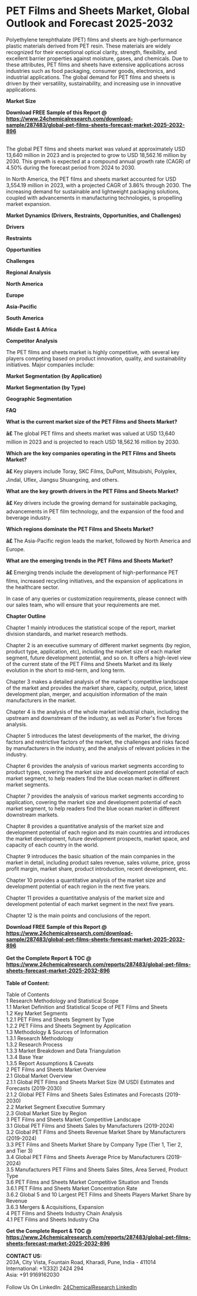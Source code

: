 <h1>PET Films and Sheets Market, Global Outlook and Forecast 2025-2032</h1><p>Polyethylene terephthalate (PET) films and sheets are high-performance plastic materials derived from PET resin. These materials are widely recognized for their exceptional optical clarity, strength, flexibility, and excellent barrier properties against moisture, gases, and chemicals. Due to these attributes, PET films and sheets have extensive applications across industries such as food packaging, consumer goods, electronics, and industrial applications. The global demand for PET films and sheets is driven by their versatility, sustainability, and increasing use in innovative applications.</p><p>
<strong>Market Size</strong></p><p>
</p><div><b>Download FREE Sample of this Report @ 
            <a href="https://www.24chemicalresearch.com/download-sample/287483/global-pet-films-sheets-forecast-market-2025-2032-896">
            https://www.24chemicalresearch.com/download-sample/287483/global-pet-films-sheets-forecast-market-2025-2032-896</a></b></div><br><p>The global PET films and sheets market was valued at approximately USD 13,640 million in 2023 and is projected to grow to USD 18,562.16 million by 2030. This growth is expected at a compound annual growth rate (CAGR) of 4.50% during the forecast period from 2024 to 2030.</p><p>
</p><p>In North America, the PET films and sheets market accounted for USD 3,554.19 million in 2023, with a projected CAGR of 3.86% through 2030. The increasing demand for sustainable and lightweight packaging solutions, coupled with advancements in manufacturing technologies, is propelling market expansion.</p><p>
<strong>Market Dynamics (Drivers, Restraints, Opportunities, and Challenges)</strong></p><p>
<strong>Drivers</strong></p><p>
</p><p>
<strong>Restraints</strong></p><p>
</p><p>
<strong>Opportunities</strong></p><p>
</p><p>
<strong>Challenges</strong></p><p>
</p><p>
<strong>Regional Analysis</strong></p><p>
<strong>North America</strong></p><p>
</p><p>
<strong>Europe</strong></p><p>
</p><p>
<strong>Asia-Pacific</strong></p><p>
</p><p>
<strong>South America</strong></p><p>
</p><p>
<strong>Middle East &amp; Africa</strong></p><p>
</p><p>
<strong>Competitor Analysis</strong></p><p>
</p><p>The PET films and sheets market is highly competitive, with several key players competing based on product innovation, quality, and sustainability initiatives. Major companies include:</p><p>
</p><p>
<strong>Market Segmentation (by Application)</strong></p><p>
</p><p>
<strong>Market Segmentation (by Type)</strong></p><p>
</p><p>
<strong>Geographic Segmentation</strong></p><p>
</p><p>
<strong>FAQ </strong></p><p>
<strong>What is the current market size of the PET Films and Sheets Market?</strong></p><p>
</p><p><strong>â£ </strong>The global PET films and sheets market was valued at USD 13,640 million in 2023 and is projected to reach USD 18,562.16 million by 2030.</p><p>
<strong>Which are the key companies operating in the PET Films and Sheets Market?</strong></p><p>
</p><p><strong>â£ </strong>Key players include Toray, SKC Films, DuPont, Mitsubishi, Polyplex, Jindal, Uflex, Jiangsu Shuangxing, and others.</p><p>
<strong>What are the key growth drivers in the PET Films and Sheets Market?</strong></p><p>
</p><p><strong>â£ </strong>Key drivers include the growing demand for sustainable packaging, advancements in PET film technology, and the expansion of the food and beverage industry.</p><p>
<strong>Which regions dominate the PET Films and Sheets Market?</strong></p><p>
</p><p><strong>â£ </strong>The Asia-Pacific region leads the market, followed by North America and Europe.</p><p>
<strong>What are the emerging trends in the PET Films and Sheets Market?</strong></p><p>
</p><p><strong>â£ </strong>Emerging trends include the development of high-performance PET films, increased recycling initiatives, and the expansion of applications in the healthcare sector.</p><p>
</p><p>
</p><p>
In case of any queries or customization requirements, please connect with our sales team, who will ensure that your requirements are met.</p><p>
<strong>Chapter Outline</strong></p><p>
Chapter 1 mainly introduces the statistical scope of the report, market division standards, and market research methods.</p><p>
Chapter 2 is an executive summary of different market segments (by region, product type, application, etc), including the market size of each market segment, future development potential, and so on. It offers a high-level view of the current state of the PET Films and Sheets Market and its likely evolution in the short to mid-term, and long term.</p><p>
Chapter 3 makes a detailed analysis of the market's competitive landscape of the market and provides the market share, capacity, output, price, latest development plan, merger, and acquisition information of the main manufacturers in the market.</p><p>
Chapter 4 is the analysis of the whole market industrial chain, including the upstream and downstream of the industry, as well as Porter's five forces analysis.</p><p>
Chapter 5 introduces the latest developments of the market, the driving factors and restrictive factors of the market, the challenges and risks faced by manufacturers in the industry, and the analysis of relevant policies in the industry.</p><p>
Chapter 6 provides the analysis of various market segments according to product types, covering the market size and development potential of each market segment, to help readers find the blue ocean market in different market segments.</p><p>
Chapter 7 provides the analysis of various market segments according to application, covering the market size and development potential of each market segment, to help readers find the blue ocean market in different downstream markets.</p><p>
Chapter 8 provides a quantitative analysis of the market size and development potential of each region and its main countries and introduces the market development, future development prospects, market space, and capacity of each country in the world.</p><p>
Chapter 9 introduces the basic situation of the main companies in the market in detail, including product sales revenue, sales volume, price, gross profit margin, market share, product introduction, recent development, etc.</p><p>
Chapter 10 provides a quantitative analysis of the market size and development potential of each region in the next five years.</p><p>
Chapter 11 provides a quantitative analysis of the market size and development potential of each market segment in the next five years.</p><p>
Chapter 12 is the main points and conclusions of the report.</p><div><b>Download FREE Sample of this Report @ 
            <a href="https://www.24chemicalresearch.com/download-sample/287483/global-pet-films-sheets-forecast-market-2025-2032-896">
            https://www.24chemicalresearch.com/download-sample/287483/global-pet-films-sheets-forecast-market-2025-2032-896</a></b></div><br><div><b>Get the Complete Report & TOC @ 
            <a href="https://www.24chemicalresearch.com/reports/287483/global-pet-films-sheets-forecast-market-2025-2032-896">
            https://www.24chemicalresearch.com/reports/287483/global-pet-films-sheets-forecast-market-2025-2032-896</a></b></div><br>
            <b>Table of Content:</b><p>Table of Contents<br />
1 Research Methodology and Statistical Scope<br />
1.1 Market Definition and Statistical Scope of PET Films and Sheets<br />
1.2 Key Market Segments<br />
1.2.1 PET Films and Sheets Segment by Type<br />
1.2.2 PET Films and Sheets Segment by Application<br />
1.3 Methodology & Sources of Information<br />
1.3.1 Research Methodology<br />
1.3.2 Research Process<br />
1.3.3 Market Breakdown and Data Triangulation<br />
1.3.4 Base Year<br />
1.3.5 Report Assumptions & Caveats<br />
2 PET Films and Sheets Market Overview<br />
2.1 Global Market Overview<br />
2.1.1 Global PET Films and Sheets Market Size (M USD) Estimates and Forecasts (2019-2030)<br />
2.1.2 Global PET Films and Sheets Sales Estimates and Forecasts (2019-2030)<br />
2.2 Market Segment Executive Summary<br />
2.3 Global Market Size by Region<br />
3 PET Films and Sheets Market Competitive Landscape<br />
3.1 Global PET Films and Sheets Sales by Manufacturers (2019-2024)<br />
3.2 Global PET Films and Sheets Revenue Market Share by Manufacturers (2019-2024)<br />
3.3 PET Films and Sheets Market Share by Company Type (Tier 1, Tier 2, and Tier 3)<br />
3.4 Global PET Films and Sheets Average Price by Manufacturers (2019-2024)<br />
3.5 Manufacturers PET Films and Sheets Sales Sites, Area Served, Product Type<br />
3.6 PET Films and Sheets Market Competitive Situation and Trends<br />
3.6.1 PET Films and Sheets Market Concentration Rate<br />
3.6.2 Global 5 and 10 Largest PET Films and Sheets Players Market Share by Revenue<br />
3.6.3 Mergers & Acquisitions, Expansion<br />
4 PET Films and Sheets Industry Chain Analysis<br />
4.1 PET Films and Sheets Industry Cha</p><div><b>Get the Complete Report & TOC @ 
            <a href="https://www.24chemicalresearch.com/reports/287483/global-pet-films-sheets-forecast-market-2025-2032-896">
            https://www.24chemicalresearch.com/reports/287483/global-pet-films-sheets-forecast-market-2025-2032-896</a></b></div><br><b>CONTACT US:</b><br>
            203A, City Vista, Fountain Road, Kharadi, Pune, India - 411014<br>
            International: +1(332) 2424 294<br>
            Asia: +91 9169162030 <br><br>
            Follow Us On LinkedIn: <a href="https://www.linkedin.com/company/24chemicalresearch/">24ChemicalResearch LinkedIn</a>